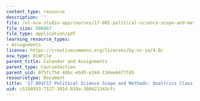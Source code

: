 ```yaml
---
content_type: resource
description: ''
file: /ol-ocw-studio-app/courses/17-801-political-science-scope-and-methods-fall-2017/c51569337127301d038a308421343cfc_MIT17_801F17_Qualtrics.pdf
file_size: 508067
file_type: application/pdf
learning_resource_types:
- Assignments
license: https://creativecommons.org/licenses/by-nc-sa/4.0/
ocw_type: OCWFile
parent_title: Calendar and Assignments
parent_type: CourseSection
parent_uid: 075fc754-40bc-e545-e344-134ee6477fd5
resourcetype: Document
title: '17.801F17 Political Science Scope and Methods: Qualtrics Class'
uid: c5156933-7127-301d-038a-308421343cfc
---
```

